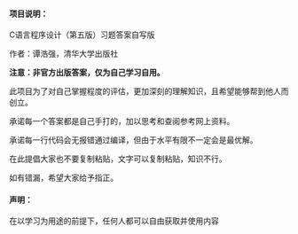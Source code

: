 #### 项目说明：


C语言程序设计（第五版）习题答案自写版
  
作者：谭浩强，清华大学出版社
  
**注意：非官方出版答案，仅为自己学习自用。**

此项目为了对自己掌握程度的评估，更加深刻的理解知识，且希望能够帮到他人而创立。    

承诺每一个答案都是自己手打的，加以思考和查阅参考网上资料。

承诺每一行代码会无报错通过编译，但由于水平有限不一定会是最优解。
  
在此提倡大家也不要复制粘贴，文字可以复制粘贴，知识不行。
  
如有错漏，希望大家给予指正。
#### 声明：
在以学习为用途的前提下，任何人都可以自由获取并使用内容
